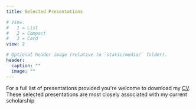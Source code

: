 ```yaml
---
title: Selected Presentations

# View.
#   1 = List
#   2 = Compact
#   3 = Card
view: 2

# Optional header image (relative to `static/media/` folder).
header:
  caption: ""
  image: ""
---
```

For a full list of presentations provided you're welcome to download my [CV](/media/cv.pdf). These selected presentations are most closely associated with my current scholarship
